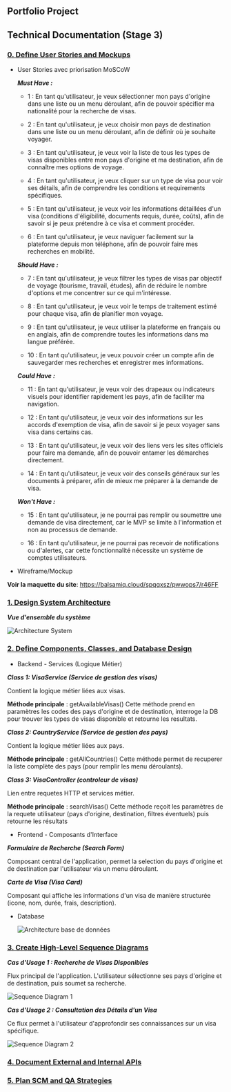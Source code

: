## Portfolio Project
## Technical Documentation (Stage 3)

### <ins>0. Define User Stories and Mockups</ins>

- User Stories avec priorisation MoSCoW

    ***Must Have :***

    - 1 : En tant qu'utilisateur, je veux sélectionner mon pays d'origine dans une liste ou un menu déroulant, afin de pouvoir spécifier ma nationalité pour la recherche de visas.

    - 2 : En tant qu'utilisateur, je veux choisir mon pays de destination dans une liste ou un menu déroulant, afin de définir où je souhaite voyager.

    - 3 : En tant qu'utilisateur, je veux voir la liste de tous les types de visas disponibles entre mon pays d'origine et ma destination, afin de connaître mes options de voyage.

    - 4 : En tant qu'utilisateur, je veux cliquer sur un type de visa pour voir ses détails, afin de comprendre les conditions et requirements spécifiques.

    - 5 : En tant qu'utilisateur, je veux voir les informations détaillées d'un visa (conditions d'éligibilité, documents requis, durée, coûts), afin de savoir si je peux prétendre à ce visa et comment procéder.

    - 6 : En tant qu'utilisateur, je veux naviguer facilement sur la plateforme depuis mon téléphone, afin de pouvoir faire mes recherches en mobilité.

    ***Should Have :***

    - 7 : En tant qu'utilisateur, je veux filtrer les types de visas par objectif de voyage (tourisme, travail, études), afin de réduire le nombre d'options et me concentrer sur ce qui m'intéresse.

    - 8 : En tant qu'utilisateur, je veux voir le temps de traitement estimé pour chaque visa, afin de planifier mon voyage.

    - 9 : En tant qu'utilisateur, je veux utiliser la plateforme en français ou en anglais, afin de comprendre toutes les informations dans ma langue préférée.

    - 10 : En tant qu'utilisateur, je veux pouvoir créer un compte afin de sauvegarder mes recherches et enregistrer mes informations.

    ***Could Have :***

    - 11 : En tant qu'utilisateur, je veux voir des drapeaux ou indicateurs visuels pour identifier rapidement les pays, afin de faciliter ma navigation.

    - 12 : En tant qu'utilisateur, je veux voir des informations sur les accords d'exemption de visa, afin de savoir si je peux voyager sans visa dans certains cas.

    - 13 : En tant qu'utilisateur, je veux voir des liens vers les sites officiels pour faire ma demande, afin de pouvoir entamer les démarches directement.

    - 14 : En tant qu'utilisateur, je veux voir des conseils généraux sur les documents à préparer, afin de mieux me préparer à la demande de visa.

    ***Won't Have :***

    - 15 : En tant qu'utilisateur, je ne pourrai pas remplir ou soumettre une demande de visa directement, car le MVP se limite à l'information et non au processus de demande.

    - 16 : En tant qu'utilisateur, je ne pourrai pas recevoir de notifications ou d'alertes, car cette fonctionnalité nécessite un système de comptes utilisateurs.

- Wireframe/Mockup

**Voir la maquette du site**: https://balsamiq.cloud/spqqxsz/pwwops7/r46FF

### <ins>1. Design System Architecture</ins>

***Vue d'ensemble du système***

![Architecture System](./images/archi_visa_platform.png)

### <ins>2. Define Components, Classes, and Database Design</ins>

- Backend - Services (Logique Métier)

***Class 1: VisaService (Service de gestion des visas)***

Contient la logique métier liées aux visas.

**Méthode principale** : getAvailableVisas()
    Cette méthode prend en paramètres les codes des pays d'origine et de destination, interroge la DB pour trouver les types de visas disponible et retourne les resultats.

***Class 2: CountryService (Service de gestion des pays)***

Contient la logique métier liées aux pays.

**Méthode principale** : getAllCountries()
    Cette méthode permet de recuperer la liste complète des pays (pour remplir les menu déroulants).

***Class 3: VisaController (controleur de visas)***

Lien entre requetes HTTP et services métier.

**Méthode principale** : searchVisas()
    Cette méthode reçoit les paramètres de la requete utilisateur (pays d'origine, destination, filtres éventuels) puis retourne les résultats

- Frontend - Composants d'Interface

***Formulaire de Recherche (Search Form)***

Composant central de l'application, permet la selection du pays d'origine et de destination par l'utilisateur via un menu déroulant.

***Carte de Visa (Visa Card)***

Composant qui affiche les informations d'un visa de manière structurée (icone, nom, durée, frais, description).

- Database

  ![Architecture base de données](./images/schema_db.png)

### <ins>3. Create High-Level Sequence Diagrams</ins>

***Cas d'Usage 1 : Recherche de Visas Disponibles***

Flux principal de l'application. L'utilisateur sélectionne ses pays d'origine et de destination, puis soumet sa recherche.

![Sequence Diagram 1](./images/cas_1_recherche_visas.png)

***Cas d'Usage 2 : Consultation des Détails d'un Visa***

Ce flux permet à l'utilisateur d'approfondir ses connaissances sur un visa spécifique.

![Sequence Diagram 2](./images/cas_2_voir_details.png)

### <ins>4. Document External and Internal APIs</ins>

### <ins>5. Plan SCM and QA Strategies</ins>
